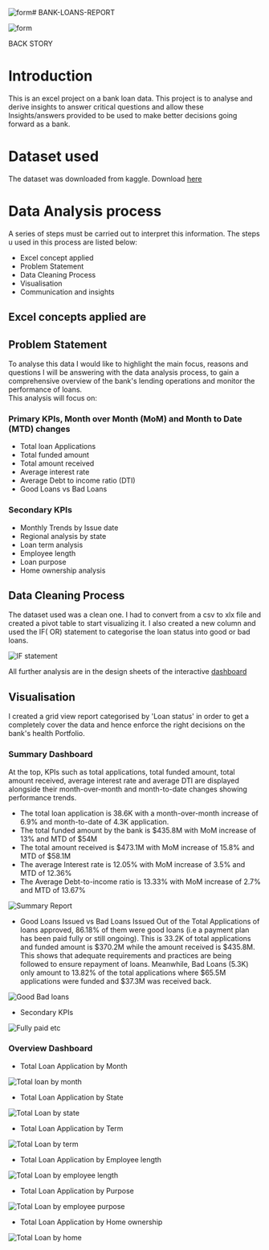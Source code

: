 ![form](https://github.com/user-attachments/assets/e9662619-db7d-4775-9754-d047d6f35d70)# BANK-LOANS-REPORT

![form](https://github.com/user-attachments/assets/9996cfa9-abe0-42cf-86f3-180a29d460b4)

BACK STORY
# Introduction 
This is an excel project on a bank loan data. This project is to analyse and derive insights to answer critical questions and allow these Insights/answers provided to be used to make better decisions going forward as a bank.

# Dataset used
The dataset was downloaded from kaggle. Download [here]()

# Data Analysis process
A series of steps must be carried out to interpret this information. The steps u used in this process are listed below:
- Excel concept applied
- Problem Statement 
- Data Cleaning Process
- Visualisation 
- Communication and insights


## Excel concepts applied are 



## Problem Statement 
To analyse this data I would like to highlight the main focus, reasons and questions I will be answering with the data analysis process, to gain a comprehensive overview of the bank's lending operations and monitor the performance of loans.  
This analysis will focus on:
### Primary KPIs,  Month over Month (MoM) and  Month to Date (MTD) changes 
- Total loan Applications
- Total funded amount 
- Total amount received 
- Average interest rate 
- Average Debt to income ratio (DTI)
- Good Loans vs Bad Loans

### Secondary KPIs
- Monthly Trends by Issue date
- Regional analysis by state
- Loan term analysis 
- Employee length
- Loan purpose 
- Home ownership analysis 

## Data Cleaning Process 
The dataset used was a clean one. I had to convert from a csv to xlx file and created a pivot table to start visualizing it. I also created a new column and used the IF( OR) statement to categorise the loan status into good or bad loans. 

![IF statement](https://github.com/user-attachments/assets/654fdc3f-16f8-4e31-ad17-381ccdafc294)


All further analysis are in the design sheets of the interactive [dashboard](https://github.com/Samiatjaji/BANK-LOANS-REPORT/blob/main/Dashboard%20Analysis.xlsx)


## Visualisation
I created a grid view report categorised by 'Loan status' in order to get a completely cover the data and hence enforce the right decisions on the bank's health Portfolio. 

### Summary Dashboard 
At the top, KPIs such as total applications, total funded amount, total amount received, average interest rate and average DTI are displayed alongside their month-over-month and month-to-date changes showing performance trends.
- The total loan application is 38.6K with a month-over-month increase of 6.9% and month-to-date of 4.3K application.
- The total funded amount by the bank is $435.8M with MoM increase of 13% and MTD of $54M 
- The total amount received is $473.1M with MoM increase of 15.8% and MTD of $58.1M 
- The average Interest rate is 12.05% with MoM increase of 3.5% and MTD of 12.36%
- The Average Debt-to-income ratio is 13.33% with MoM increase of 2.7% and MTD of 13.67%

![Summary Report](https://github.com/user-attachments/assets/c1d58ba5-8213-4a33-ae78-0ee9592a0018)

- Good Loans Issued vs Bad Loans Issued
Out of the Total Applications of loans approved, 86.18% of them were good loans (i.e a payment plan has been paid fully or still ongoing). This is 33.2K of total applications and funded amount is $370.2M while the amount received is $435.8M.  This shows that adequate requirements and practices are being followed to ensure repayment of loans.
Meanwhile, Bad Loans (5.3K) only amount to 13.82% of the total applications where $65.5M applications were funded and $37.3M was received back. 

![Good Bad loans](https://github.com/user-attachments/assets/7ea52b30-654d-4423-9089-29ebadb2e391)


- Secondary KPIs

![Fully paid etc](https://github.com/user-attachments/assets/8ceef71d-2843-4650-9cb5-486fd7d65290)


### Overview Dashboard 
- Total Loan Application by Month

![Total loan by month](https://github.com/user-attachments/assets/fc4c0df5-f516-4e9d-a951-51dc8737eaac)



- Total Loan Application by State 

![Total Loan by state](https://github.com/user-attachments/assets/199aec4c-fe55-421d-9580-33a9236bf968)


- Total Loan Application by Term

![Total Loan by term](https://github.com/user-attachments/assets/227e65b6-39e2-495e-bbd2-6c9b15c4660e)


- Total Loan Application by Employee length 

![Total Loan by employee length](https://github.com/user-attachments/assets/e1700195-cd89-4091-b2cd-13ca7a6b280e)



- Total Loan Application by Purpose

![Total Loan by employee purpose](https://github.com/user-attachments/assets/8bb9f0f1-c3f7-44ee-ba41-bf6b41774909)


- Total Loan Application by Home ownership

![Total Loan by home](https://github.com/user-attachments/assets/b2347e6a-b13a-4f80-a93f-19dca8b73974)



